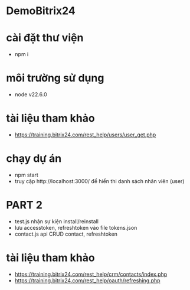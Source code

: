 # DemoBitrix24
# cài đặt thư viện
- npm i
# môi trường sử dụng
- node v22.6.0
# tài liệu tham khảo
- https://training.bitrix24.com/rest_help/users/user_get.php
# chạy dự án
- npm start
- truy cập http://localhost:3000/ để hiển thi danh sách nhân viên (user)

# PART 2
- test.js nhận sự kiện install/reinstall
- lưu accesstoken, refreshtoken vào file tokens.json
- contact.js api CRUD contact, refreshtoken
# tài liệu tham khảo
- https://training.bitrix24.com/rest_help/crm/contacts/index.php
- https://training.bitrix24.com/rest_help/oauth/refreshing.php